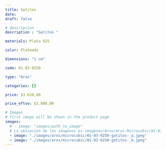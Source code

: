 ```yaml
---
title: Gatitos 
date: 
draft: false

# descripcion
description : "Gatitos "

materials: Plata 925

color: Plateado

dimensions: "1 cm"

code: 01-03-0250

type: "Aros"

categories: []

price: $3.620,00

price_eftvo: $3.080,00

# Images
# first image will be shown in the product page
images:
  # - image: "images/path_to_image"
  # La ubicacion de las imagenes es imagenes/Aros/Aros.Microcubic/01-03-0250-gatitos-
  - image: "./images/aros/microcubic/01-03-0250-gatitos-_a.jpeg"
  - image: "./images/aros/microcubic/01-03-0250-gatitos-_b.jpeg"
---
```

